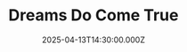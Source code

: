 ---
video:
  type: vimeo
  id: 1075153026
speaker:
  permalink: bart-wilkins
  name: Bart Wilkins
title: Dreams Do Come True
image: https://i.imgur.com/ZOn1Wxg.png
date: 2025-04-13T14:30:00.000Z
---